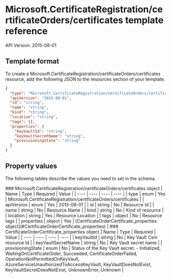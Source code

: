 # Microsoft.CertificateRegistration/certificateOrders/certificates template reference
API Version: 2015-08-01
## Template format

To create a Microsoft.CertificateRegistration/certificateOrders/certificates resource, add the following JSON to the resources section of your template.

```json
{
  "type": "Microsoft.CertificateRegistration/certificateOrders/certificates",
  "apiVersion": "2015-08-01",
  "id": "string",
  "name": "string",
  "kind": "string",
  "location": "string",
  "tags": {},
  "properties": {
    "keyVaultId": "string",
    "keyVaultSecretName": "string",
    "provisioningState": "string"
  }
}
```
## Property values

The following tables describe the values you need to set in the schema.

<a id="Microsoft.CertificateRegistration/certificateOrders/certificates" />
### Microsoft.CertificateRegistration/certificateOrders/certificates object
|  Name | Type | Required | Value |
|  ---- | ---- | ---- | ---- |
|  type | enum | Yes | Microsoft.CertificateRegistration/certificateOrders/certificates |
|  apiVersion | enum | Yes | 2015-08-01 |
|  id | string | No | Resource Id |
|  name | string | No | Resource Name |
|  kind | string | No | Kind of resource |
|  location | string | Yes | Resource Location |
|  tags | object | No | Resource tags |
|  properties | object | Yes | [CertificateOrderCertificate_properties object](#CertificateOrderCertificate_properties) |


<a id="CertificateOrderCertificate_properties" />
### CertificateOrderCertificate_properties object
|  Name | Type | Required | Value |
|  ---- | ---- | ---- | ---- |
|  keyVaultId | string | No | Key Vault Csm resource Id |
|  keyVaultSecretName | string | No | Key Vault secret name |
|  provisioningState | enum | No | Status of the Key Vault secret. - Initialized, WaitingOnCertificateOrder, Succeeded, CertificateOrderFailed, OperationNotPermittedOnKeyVault, AzureServiceUnauthorizedToAccessKeyVault, KeyVaultDoesNotExist, KeyVaultSecretDoesNotExist, UnknownError, Unknown |

